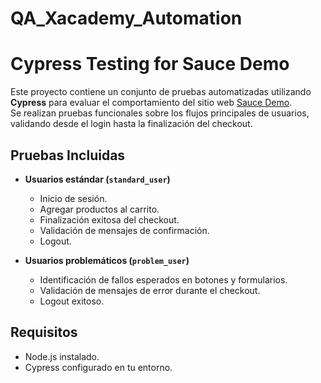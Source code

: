 # QA_Xacademy_Automation

# Cypress Testing for Sauce Demo

Este proyecto contiene un conjunto de pruebas automatizadas utilizando **Cypress** para evaluar el comportamiento del sitio web [Sauce Demo](https://www.saucedemo.com/).  
Se realizan pruebas funcionales sobre los flujos principales de usuarios, validando desde el login hasta la finalización del checkout.

## Pruebas Incluidas
- **Usuarios estándar (`standard_user`)**
  - Inicio de sesión.
  - Agregar productos al carrito.
  - Finalización exitosa del checkout.
  - Validación de mensajes de confirmación.
  - Logout.

- **Usuarios problemáticos (`problem_user`)**
  - Identificación de fallos esperados en botones y formularios.
  - Validación de mensajes de error durante el checkout.
  - Logout exitoso.

## Requisitos
- Node.js instalado.
- Cypress configurado en tu entorno.
